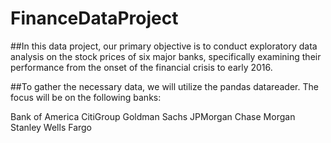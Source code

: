 # FinanceDataProject

##In this data project, our primary objective is to conduct exploratory data analysis on the stock prices of six major banks, specifically examining their performance from the onset of the financial crisis to early 2016.

##To gather the necessary data, we will utilize the pandas datareader. The focus will be on the following banks:

Bank of America
CitiGroup
Goldman Sachs
JPMorgan Chase
Morgan Stanley
Wells Fargo
